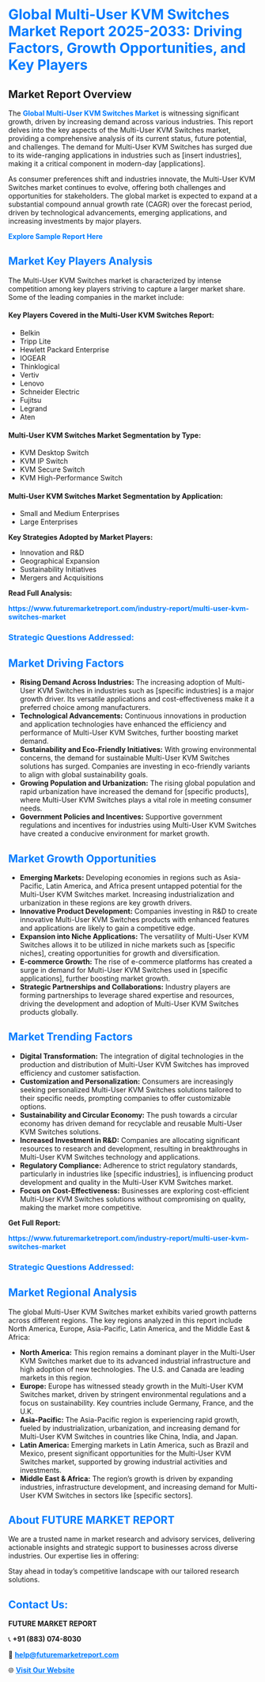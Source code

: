 <h1 style="color: #007BFF;">Global Multi-User KVM Switches Market Report 2025-2033: Driving Factors, Growth Opportunities, and Key Players</h1>

<section id="overview">
<h2>Market Report Overview</h2>
<p>The <a href="https://www.futuremarketreport.com/industry-report/multi-user-kvm-switches-market" style="color: #007BFF; text-decoration: none;"><strong>Global Multi-User KVM Switches Market</strong></a> is witnessing significant growth, driven by increasing demand across various industries. This report delves into the key aspects of the Multi-User KVM Switches market, providing a comprehensive analysis of its current status, future potential, and challenges. The demand for Multi-User KVM Switches has surged due to its wide-ranging applications in industries such as [insert industries], making it a critical component in modern-day [applications].</p>
<p>As consumer preferences shift and industries innovate, the Multi-User KVM Switches market continues to evolve, offering both challenges and opportunities for stakeholders. The global market is expected to expand at a substantial compound annual growth rate (CAGR) over the forecast period, driven by technological advancements, emerging applications, and increasing investments by major players.</p>
</section>

<section id="overview">
<p><a href="https://www.futuremarketreport.com/request-sample/reportId=82274" style="color: #007BFF; text-decoration: none;"><strong>Explore Sample Report Here</strong></a></p>
</section>

<section id="key-players">
<h2 style="color: #007BFF;">Market Key Players Analysis</h2>
<p>The Multi-User KVM Switches market is characterized by intense competition among key players striving to capture a larger market share. Some of the leading companies in the market include:</p>
<h4>Key Players Covered in the Multi-User KVM Switches Report:</h4>
<ul><li>Belkin</li><li>Tripp Lite</li><li>Hewlett Packard Enterprise</li><li>IOGEAR</li><li>Thinklogical</li><li>Vertiv</li><li>Lenovo</li><li>Schneider Electric</li><li>Fujitsu</li><li>Legrand</li><li>Aten</li></ul>
<h4>Multi-User KVM Switches Market Segmentation by Type:</h4>
<ul><li>KVM Desktop Switch</li><li>KVM IP Switch</li><li>KVM Secure Switch</li><li>KVM High-Performance Switch</li></ul>

<h4>Multi-User KVM Switches Market Segmentation by Application:</h4>
<ul><li>Small and Medium Enterprises</li><li>Large Enterprises</li></ul>
<p><strong>Key Strategies Adopted by Market Players:</strong></p>
<ul>
<li>Innovation and R&D</li>
<li>Geographical Expansion</li>
<li>Sustainability Initiatives</li>
<li>Mergers and Acquisitions</li>
</ul>
</section>

<section>
<p><strong>Read Full Analysis: </strong></p><a href="https://www.futuremarketreport.com/industry-report/multi-user-kvm-switches-market" style="color: #007BFF; text-decoration: none;"><strong>https://www.futuremarketreport.com/industry-report/multi-user-kvm-switches-market</strong></a>
<h3 style="color: #007BFF;">Strategic Questions Addressed:</h3>
</section>

<section id="driving-factors">
<h2 style="color: #007BFF;">Market Driving Factors</h2>
<ul>
<li><strong>Rising Demand Across Industries:</strong> The increasing adoption of Multi-User KVM Switches in industries such as [specific industries] is a major growth driver. Its versatile applications and cost-effectiveness make it a preferred choice among manufacturers.</li>
<li><strong>Technological Advancements:</strong> Continuous innovations in production and application technologies have enhanced the efficiency and performance of Multi-User KVM Switches, further boosting market demand.</li>
<li><strong>Sustainability and Eco-Friendly Initiatives:</strong> With growing environmental concerns, the demand for sustainable Multi-User KVM Switches solutions has surged. Companies are investing in eco-friendly variants to align with global sustainability goals.</li>
<li><strong>Growing Population and Urbanization:</strong> The rising global population and rapid urbanization have increased the demand for [specific products], where Multi-User KVM Switches plays a vital role in meeting consumer needs.</li>
<li><strong>Government Policies and Incentives:</strong> Supportive government regulations and incentives for industries using Multi-User KVM Switches have created a conducive environment for market growth.</li>
</ul>
</section>

<section id="growth-opportunities">
<h2 style="color: #007BFF;">Market Growth Opportunities</h2>
<ul>
<li><strong>Emerging Markets:</strong> Developing economies in regions such as Asia-Pacific, Latin America, and Africa present untapped potential for the Multi-User KVM Switches market. Increasing industrialization and urbanization in these regions are key growth drivers.</li>
<li><strong>Innovative Product Development:</strong> Companies investing in R&D to create innovative Multi-User KVM Switches products with enhanced features and applications are likely to gain a competitive edge.</li>
<li><strong>Expansion into Niche Applications:</strong> The versatility of Multi-User KVM Switches allows it to be utilized in niche markets such as [specific niches], creating opportunities for growth and diversification.</li>
<li><strong>E-commerce Growth:</strong> The rise of e-commerce platforms has created a surge in demand for Multi-User KVM Switches used in [specific applications], further boosting market growth.</li>
<li><strong>Strategic Partnerships and Collaborations:</strong> Industry players are forming partnerships to leverage shared expertise and resources, driving the development and adoption of Multi-User KVM Switches products globally.</li>
</ul>
</section>

<section id="trending-factors">
<h2 style="color: #007BFF;">Market Trending Factors</h2>
<ul>
<li><strong>Digital Transformation:</strong> The integration of digital technologies in the production and distribution of Multi-User KVM Switches has improved efficiency and customer satisfaction.</li>
<li><strong>Customization and Personalization:</strong> Consumers are increasingly seeking personalized Multi-User KVM Switches solutions tailored to their specific needs, prompting companies to offer customizable options.</li>
<li><strong>Sustainability and Circular Economy:</strong> The push towards a circular economy has driven demand for recyclable and reusable Multi-User KVM Switches solutions.</li>
<li><strong>Increased Investment in R&D:</strong> Companies are allocating significant resources to research and development, resulting in breakthroughs in Multi-User KVM Switches technology and applications.</li>
<li><strong>Regulatory Compliance:</strong> Adherence to strict regulatory standards, particularly in industries like [specific industries], is influencing product development and quality in the Multi-User KVM Switches market.</li>
<li><strong>Focus on Cost-Effectiveness:</strong> Businesses are exploring cost-efficient Multi-User KVM Switches solutions without compromising on quality, making the market more competitive.</li>
</ul>
</section>

<section>
<p><strong>Get Full Report: </strong></p><a href="https://www.futuremarketreport.com/industry-report/multi-user-kvm-switches-market" style="color: #007BFF; text-decoration: none;"><strong>https://www.futuremarketreport.com/industry-report/multi-user-kvm-switches-market</strong></a>
<h3 style="color: #007BFF;">Strategic Questions Addressed:</h3>
</section>


<section id="regional-analysis">
<h2 style="color: #007BFF;">Market Regional Analysis</h2>
<p>The global Multi-User KVM Switches market exhibits varied growth patterns across different regions. The key regions analyzed in this report include North America, Europe, Asia-Pacific, Latin America, and the Middle East & Africa:</p>
<ul>
<li><strong>North America:</strong> This region remains a dominant player in the Multi-User KVM Switches market due to its advanced industrial infrastructure and high adoption of new technologies. The U.S. and Canada are leading markets in this region.</li>
<li><strong>Europe:</strong> Europe has witnessed steady growth in the Multi-User KVM Switches market, driven by stringent environmental regulations and a focus on sustainability. Key countries include Germany, France, and the U.K.</li>
<li><strong>Asia-Pacific:</strong> The Asia-Pacific region is experiencing rapid growth, fueled by industrialization, urbanization, and increasing demand for Multi-User KVM Switches in countries like China, India, and Japan.</li>
<li><strong>Latin America:</strong> Emerging markets in Latin America, such as Brazil and Mexico, present significant opportunities for the Multi-User KVM Switches market, supported by growing industrial activities and investments.</li>
<li><strong>Middle East & Africa:</strong> The region’s growth is driven by expanding industries, infrastructure development, and increasing demand for Multi-User KVM Switches in sectors like [specific sectors].</li>
</ul>
</section>

<footer>
<h2 style="color: #007BFF;">About FUTURE MARKET REPORT</h2>
<p>We are a trusted name in market research and advisory services, delivering actionable insights and strategic support to businesses across diverse industries. Our expertise lies in offering:</p>

<p>Stay ahead in today’s competitive landscape with our tailored research solutions.</p>

<h2 style="color: #007BFF;">Contact Us:</h2>
<p><strong>FUTURE MARKET REPORT</strong></p>
<p>📞 <strong>+91 (883) 074-8030</strong></p>
<p>📧 <strong><a href="mailto:help@futuremarketreport.com" style="color: #007BFF;">help@futuremarketreport.com</a></strong></p>
<p>🌐 <strong><a href="https://www.futuremarketreport.com/" style="color: #007BFF;">Visit Our Website</a></strong></p>
</footer>